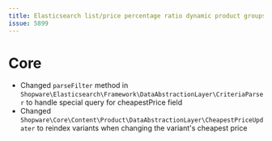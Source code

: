```yaml
---
title: Elasticsearch list/price percentage ratio dynamic product groups not working
issue: 5899
---
```

# Core
* Changed `parseFilter` method in `Shopware\Elasticsearch\Framework\DataAbstractionLayer\CriteriaParser` to handle special query for cheapestPrice field
* Changed `Shopware\Core\Content\Product\DataAbstractionLayer\CheapestPriceUpdater` to reindex variants when changing the variant's cheapest price
